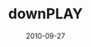 ---
layout: music 
title: "downPLAY"
series: "PLAY"
date: 2010-09-27 
description: "Jenny Baker talks about the importance of rest."
audio: "http://s3.amazonaws.com/crossroadsaudiomessages/downplay.mp3"
audio-duration: "39:03"
src: "http://www.crossroads.net/players/media/mediumHz/PLAY_190x110.jpg"
---
